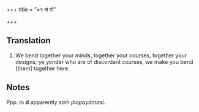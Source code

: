 +++
title = "०१ सं वो"

+++
## Translation
1. We bend together your minds, together your courses, together your  
designs; ye yonder who are of discordant courses, we make you bend  
\[them\] together here.

## Notes
Ppp. in **d** apparently *saṁ jñapayāmasi*.
